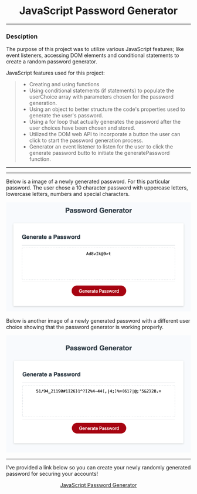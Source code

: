 <h1 align="center">JavaScript  Password Generator</h1>

---

### Desciption

The purpose of this project was to utilize various JavaScript features; like event listeners, accessing DOM elements and conditional statements to create a random password generator.

JavaScript features used for this project:

> - Creating and using functions
> - Using conditional statements (if statements) to populate the userChoice array with parameters chosen for the password generation.
> - Using an object to better structure the code's properties used to generate the user's password.
> - Using a for loop that actually generates the password after the user choices have been chosen and stored.
> - Utilized the DOM web API to incorporate a button the user can click to start the password generation process.
> - Generator an event listener to listen for the user to click the generate password butto to initiate the generatePassword function.

---

---

Below is a image of a newly generated password. For this particular password. The user chose a 10 character password with uppercase letters, lowercase letters, numbers and special characters.

![Newly Generated Password](/assets/images/passgen1.png)

Below is another image of a newly generated password with a different user choice showing that the password generator is working properly.

![Newly Generated Password](/assets/images/passgen2.png)

---

I've provided a link below so you can create your newly randomly generated password for securing your accounts!

<div align="center">

[JavaScript Password Generator](https://klgibsonjr.github.io/javascript-password-generator/ "JavaScript Password Generator")

</div>
